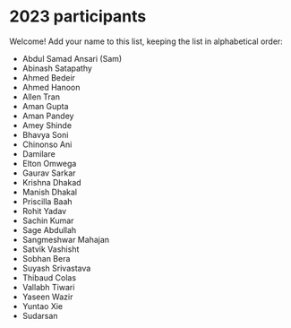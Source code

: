 # 2023 participants

Welcome! Add your name to this list, keeping the list in alphabetical order:

- Abdul Samad Ansari (Sam)
- Abinash Satapathy
- Ahmed Bedeir
- Ahmed Hanoon
- Allen Tran
- Aman Gupta
- Aman Pandey
- Amey Shinde
- Bhavya Soni
- Chinonso Ani
- Damilare
- Elton Omwega
- Gaurav Sarkar
- Krishna Dhakad
- Manish Dhakal
- Priscilla Baah
- Rohit Yadav
- Sachin Kumar
- Sage Abdullah
- Sangmeshwar Mahajan
- Satvik Vashisht
- Sobhan Bera
- Suyash Srivastava
- Thibaud Colas
- Vallabh Tiwari
- Yaseen Wazir
- Yuntao Xie
- Sudarsan
